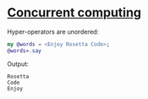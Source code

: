 [1]: https://rosettacode.org/wiki/Concurrent_computing

# [Concurrent computing][1]

Hyper-operators are unordered:

```raku
my @words = <Enjoy Rosetta Code>;
@words».say
```


Output:

```text
Rosetta
Code
Enjoy
```